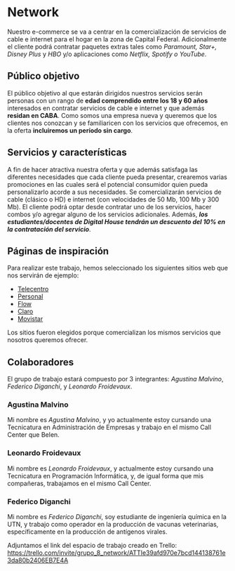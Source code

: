 # Network

Nuestro e-commerce se va a centrar en la comercialización de servicios de cable e internet para el hogar en la zona de Capital Federal. Adicionalmente el cliente podrá contratar paquetes extras tales como *Paramount, Star+, Disney Plus* y *HBO* y/o aplicaciones como *Netflix, Spotify o YouTube*.

## Público objetivo

El público objetivo al que estarán dirigidos nuestros servicios serán personas con un rango de **edad comprendido entre los 18 y 60 años** interesados en contratar servicios de cable e internet y que además **residan en CABA**.
Como somos una empresa nueva y queremos que los clientes nos conozcan y se familiaricen con los servicios que ofrecemos, en la oferta **incluiremos un período sin cargo**.
## Servicios y características
A fin de hacer atractiva nuestra oferta y que además satisfaga las diferentes necesidades que cada cliente pueda presentar, crearemos varias promociones en las cuales será el potencial consumidor quien pueda personalizarlo acorde a sus necesidades. Se comercializarán servicios de cable (clásico o HD) e internet (con velocidades de 50 Mb, 100 Mb y 300 Mb). El cliente podrá optar desde contratar uno de los servicios, hacer combos y/o agregar alguno de los servicios adicionales.
Además, ***los estudiantes/docentes de Digital House tendrán un descuento del 10% en la contratación del servicio***.

## Páginas de inspiración

Para realizar este trabajo, hemos seleccionado los siguientes sitios web que nos servirán de ejemplo:
+ [Telecentro](https://telecentro.com.ar/)
+ [Personal](https://www.personal.com.ar/)
+ [Flow](https://www.flow.com.ar/)
+ [Claro](https://www.claro.com.ar/)
+ [Movistar](https://www.movistar.com.ar/)

Los sitios fueron elegidos porque comercializan los mismos servicios que nosotros queremos ofrecer.

## Colaboradores
El grupo de trabajo estará compuesto por 3 integrantes: *Agustina Malvino*, *Federico Diganchi*, y *Leonardo Froidevaux*.
### Agustina Malvino
Mi nombre es *Agustina Malvino*, y yo actualmente estoy cursando una Tecnicatura en Administración de Empresas y trabajo en el mismo Call Center que Belen.
### Leonardo Froidevaux
Mi nombre es *Leonardo Froidevaux*, y actualmente estoy cursando una Tecnicatura en Programación Informática, y, de igual forma que mis compañeras, trabajamos en el mismo Call Center.
### Federico Diganchi
Mi nombre es *Federico Diganchi*, soy estudiante de ingeniería química en la UTN, y trabajo como operador en la producción de vacunas veterinarias, específicamente en la producción de antígenos virales.

Adjuntamos el link del espacio de trabajo creado en Trello:
https://trello.com/invite/grupo_8_network/ATTIe39afd970e7bcd144138761e3da80b2406EB7E4A